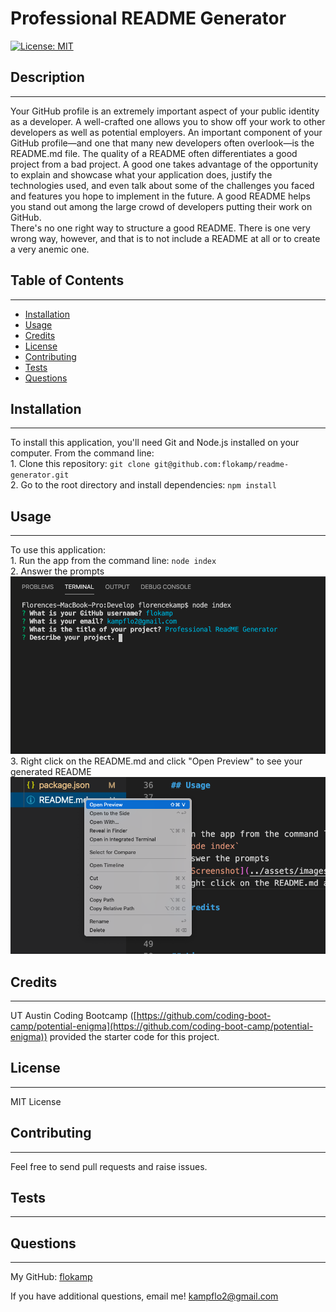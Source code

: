 # Professional README Generator

[![License: MIT](https://img.shields.io/badge/License-MIT-yellow.svg)](https://opensource.org/licenses/MIT)

## Description

---

Your GitHub profile is an extremely important aspect of your public identity as a developer. A well-crafted one allows you to show off your work to other developers as well as potential employers. An important component of your GitHub profile—and one that many new developers often overlook—is the README.md file. The quality of a README often differentiates a good project from a bad project. A good one takes advantage of the opportunity to explain and showcase what your application does, justify the technologies used, and even talk about some of the challenges you faced and features you hope to implement in the future. A good README helps you stand out among the large crowd of developers putting their work on GitHub. <br> There's no one right way to structure a good README. There is one very wrong way, however, and that is to not include a README at all or to create a very anemic one.

## Table of Contents

---

- [Installation](#installation)
- [Usage](#usage)
- [Credits](#credits)
- [License](#license)
- [Contributing](#contributing)
- [Tests](#tests)
- [Questions](#questions)

## Installation

---

To install this application, you'll need Git and Node.js installed on your computer. From the command line: <br>1. Clone this repository: `git clone git@github.com:flokamp/readme-generator.git`<br>2. Go to the root directory and install dependencies: `npm install`

## Usage

---

To use this application:<br> 1. Run the app from the command line: `node index`<br>2. Answer the prompts<br>![Screenshot](images/prompts.png)<br>3. Right click on the README.md and click "Open Preview" to see your generated README<br>![Screenshot](images/preview.png)

## Credits

---

UT Austin Coding Bootcamp ([https://github.com/coding-boot-camp/potential-enigma](https://github.com/coding-boot-camp/potential-enigma)) provided the starter code for this project.

## License

---

MIT License

## Contributing

---

Feel free to send pull requests and raise issues.

## Tests

---

## Questions

---

My GitHub: [flokamp](https://github.com/flokamp)

If you have additional questions, email me! kampflo2@gmail.com
